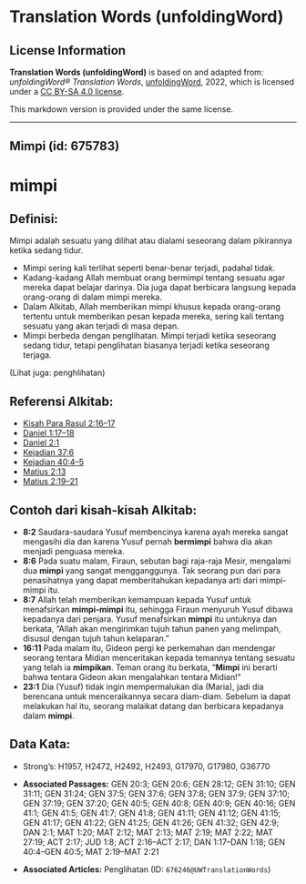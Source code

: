 # Translation Words (unfoldingWord)

## License Information

**Translation Words (unfoldingWord)** is based on and adapted from: _unfoldingWord® Translation Words_, [unfoldingWord](https://unfoldingword.org/utw), 2022, which is licensed under a [CC BY-SA 4.0 license](https://creativecommons.org/licenses/by-sa/4.0/legalcode.en).

This markdown version is provided under the same license.



--------------------------------

## Mimpi (id: 675783)

mimpi
=====

Definisi:
---------

Mimpi adalah sesuatu yang dilihat atau dialami seseorang dalam pikirannya ketika sedang tidur.

* Mimpi sering kali terlihat seperti benar\-benar terjadi, padahal tidak.
* Kadang\-kadang Allah membuat orang bermimpi tentang sesuatu agar mereka dapat belajar darinya. Dia juga dapat berbicara langsung kepada orang\-orang di dalam mimpi mereka.
* Dalam Alkitab, Allah memberikan mimpi khusus kepada orang\-orang tertentu untuk memberikan pesan kepada mereka, sering kali tentang sesuatu yang akan terjadi di masa depan.
* Mimpi berbeda dengan penglihatan. Mimpi terjadi ketika seseorang sedang tidur, tetapi penglihatan biasanya terjadi ketika seseorang terjaga.

(Lihat juga: penghlihatan)

Referensi Alkitab:
------------------

* [Kisah Para Rasul 2:16–17](https://ref.ly/Acts0:0)
* [Daniel 1:17–18](https://ref.ly/Dan1:17-Dan1:18)
* [Daniel 2:1](https://ref.ly/Dan2:1)
* [Kejadian 37:6](https://ref.ly/Gen37:6)
* [Kejadian 40:4–5](https://ref.ly/Gen40:4-Gen40:5)
* [Matius 2:13](https://ref.ly/Matt2:13)
* [Matius 2:19–21](https://ref.ly/Matt2:19-Matt2:21)

Contoh dari kisah\-kisah Alkitab:
---------------------------------

* **8:2** Saudara\-saudara Yusuf membencinya karena ayah mereka sangat mengasihi dia dan karena Yusuf pernah **bermimpi** bahwa dia akan menjadi penguasa mereka.
* **8:6** Pada suatu malam, Firaun, sebutan bagi raja\-raja Mesir, mengalami dua **mimpi** yang sangat mengganggunya. Tak seorang pun dari para penasihatnya yang dapat memberitahukan kepadanya arti dari mimpi\-mimpi itu.
* **8:7** Allah telah memberikan kemampuan kepada Yusuf untuk menafsirkan **mimpi\-mimpi** itu, sehingga Firaun menyuruh Yusuf dibawa kepadanya dari penjara. Yusuf menafsirkan **mimpi** itu untuknya dan berkata, “Allah akan mengirimkan tujuh tahun panen yang melimpah, disusul dengan tujuh tahun kelaparan.”
* **16:11** Pada malam itu, Gideon pergi ke perkemahan dan mendengar seorang tentara Midian menceritakan kepada temannya tentang sesuatu yang telah ia **mimpikan**. Teman orang itu berkata, “**Mimpi** ini berarti bahwa tentara Gideon akan mengalahkan tentara Midian!”
* **23:1** Dia (Yusuf) tidak ingin mempermalukan dia (Maria), jadi dia berencana untuk menceraikannya secara diam\-diam. Sebelum ia dapat melakukan hal itu, seorang malaikat datang dan berbicara kepadanya dalam **mimpi**.

Data Kata:
----------

* Strong’s: H1957, H2472, H2492, H2493, G17970, G17980, G36770

* **Associated Passages:** GEN 20:3; GEN 20:6; GEN 28:12; GEN 31:10; GEN 31:11; GEN 31:24; GEN 37:5; GEN 37:6; GEN 37:8; GEN 37:9; GEN 37:10; GEN 37:19; GEN 37:20; GEN 40:5; GEN 40:8; GEN 40:9; GEN 40:16; GEN 41:1; GEN 41:5; GEN 41:7; GEN 41:8; GEN 41:11; GEN 41:12; GEN 41:15; GEN 41:17; GEN 41:22; GEN 41:25; GEN 41:26; GEN 41:32; GEN 42:9; DAN 2:1; MAT 1:20; MAT 2:12; MAT 2:13; MAT 2:19; MAT 2:22; MAT 27:19; ACT 2:17; JUD 1:8; ACT 2:16–ACT 2:17; DAN 1:17–DAN 1:18; GEN 40:4–GEN 40:5; MAT 2:19–MAT 2:21
* **Associated Articles:** Penglihatan (ID: `676246@UWTranslationWords`)

